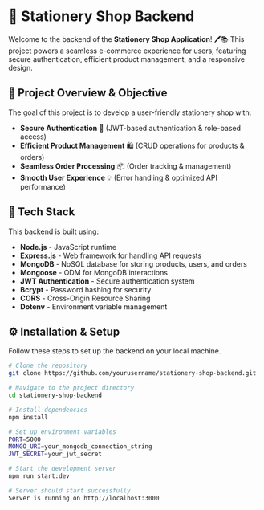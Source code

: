 # 🛒 Stationery Shop Backend

Welcome to the backend of the **Stationery Shop Application**! 🖊️📚 This project powers a seamless e-commerce experience for users, featuring secure authentication, efficient product management, and a responsive design.

## 🎯 Project Overview & Objective

The goal of this project is to develop a user-friendly stationery shop with:

- **Secure Authentication** 🔐 (JWT-based authentication & role-based access)
- **Efficient Product Management** 🛍️ (CRUD operations for products & orders)
- **Seamless Order Processing** 📦 (Order tracking & management)
- **Smooth User Experience** 💡 (Error handling & optimized API performance)

## 🚀 Tech Stack

This backend is built using:

- **Node.js** - JavaScript runtime
- **Express.js** - Web framework for handling API requests
- **MongoDB** - NoSQL database for storing products, users, and orders
- **Mongoose** - ODM for MongoDB interactions
- **JWT Authentication** - Secure authentication system
- **Bcrypt** - Password hashing for security
- **CORS** - Cross-Origin Resource Sharing
- **Dotenv** - Environment variable management

## ⚙️ Installation & Setup

Follow these steps to set up the backend on your local machine.

```sh
# Clone the repository
git clone https://github.com/yourusername/stationery-shop-backend.git

# Navigate to the project directory
cd stationery-shop-backend

# Install dependencies
npm install

# Set up environment variables
PORT=5000
MONGO_URI=your_mongodb_connection_string
JWT_SECRET=your_jwt_secret

# Start the development server
npm run start:dev

# Server should start successfully
Server is running on http://localhost:3000



```
